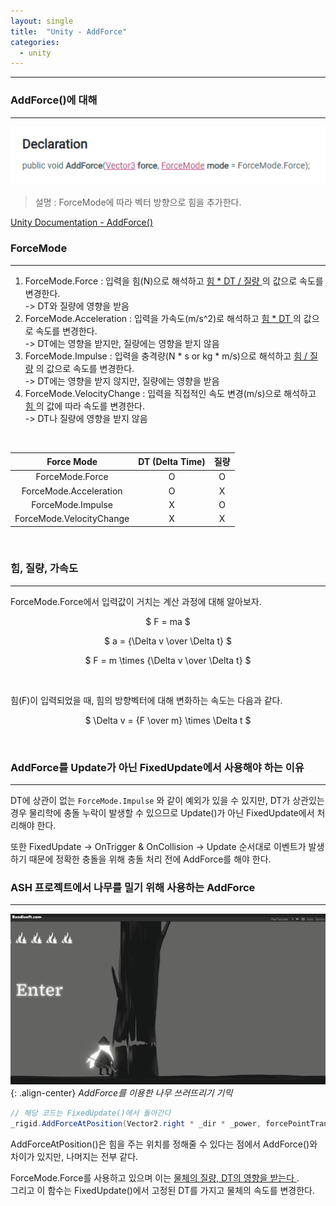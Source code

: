```yaml
---
layout: single
title:  "Unity - AddForce"
categories:
  - unity
---
```


---

### AddForce()에 대해
---

![](/assets/images/unity_addforce.png)

> 설명 : ForceMode에 따라 벡터 방향으로 힘을 추가한다.

[Unity Documentation - AddForce()](https://docs.unity3d.com/ScriptReference/Rigidbody.AddForce.html)

### ForceMode
---

1. ForceMode.Force : 입력을 힘(N)으로 해석하고 <u> 힘 * DT / 질량 </u>의 값으로 속도를 변경한다.  
   -> DT와 질량에 영향을 받음
2. ForceMode.Acceleration : 입력을 가속도(m/s^2)로 해석하고 <u> 힘 * DT </u>의 값으로 속도를 변경한다.  
   -> DT에는 영향을 받지만, 질량에는 영향을 받지 않음
3. ForceMode.Impulse : 입력을 충격량(N * s or kg * m/s)으로 해석하고 <u> 힘 / 질량</u> 의 값으로 속도를 변경한다.  
   -> DT에는 영향을 받지 않지만, 질량에는 영향을 받음
4. ForceMode.VelocityChange : 입력을 직접적인 속도 변경(m/s)으로 해석하고 <u> 힘 </u>의 값에 따라 속도를 변경한다.  
   -> DT나 질량에 영향을 받지 않음

<br>

| Force Mode | DT (Delta Time) | 질량 |
|:-----------------:|:----:|:----:|
| ForceMode.Force | O | O |
| ForceMode.Acceleration | O | X |
| ForceMode.Impulse | X | O |
| ForceMode.VelocityChange | X | X |

<br>

### 힘, 질량, 가속도
---

ForceMode.Force에서 입력값이 거치는 계산 과정에 대해 알아보자.

<center>

$ F = ma $

</center>

<center>

$ a = {\Delta v \over \Delta t} $

</center>

<center>

$ F = m \times {\Delta v \over \Delta t} $

</center>

<br>

힘(F)이 입력되었을 때, 힘의 방향벡터에 대해 변화하는 속도는 다음과 같다.

<center>

$ \Delta v = {F \over m} \times \Delta t $

</center>

<br>

### AddForce를 Update가 아닌 FixedUpdate에서 사용해야 하는 이유
---

DT에 상관이 없는 `ForceMode.Impulse` 와 같이 예외가 있을 수 있지만, DT가 상관있는 경우 물리학에 충돌 누락이 발생할 수 있으므로 Update()가 아닌 FixedUpdate에서 처리해야 한다.

또한 FixedUpdate -> OnTrigger & OnCollision -> Update 순서대로 이벤트가 발생하기 때문에 정확한 충돌을 위해 충돌 처리 전에 AddForce를 해야 한다.

### ASH 프로젝트에서 나무를 밀기 위해 사용하는 AddForce
---

![](/assets/gif/unity_addforceTree.gif){: .align-center}
*AddForce를 이용한 나무 쓰러뜨리기 기믹*

```c#
// 해당 코드는 FixedUpdate()에서 돌아간다
_rigid.AddForceAtPosition(Vector2.right * _dir * _power, forcePointTransform.position, ForceMode2D.Force);
```

AddForceAtPosition()은 힘을 주는 위치를 정해줄 수 있다는 점에서 AddForce()와 차이가 있지만, 나머지는 전부 같다.

ForceMode.Force를 사용하고 있으며 이는 <u> 물체의 질량, DT의 영향을 받는다 </u>.  
그리고 이 함수는 FixedUpdate()에서 고정된 DT를 가지고 물체의 속도를 변경한다.